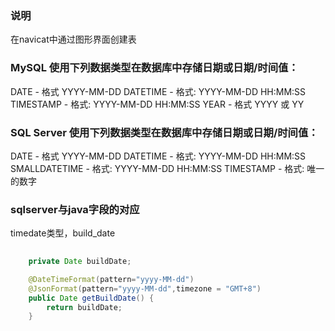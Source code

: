 
### 说明

在navicat中通过图形界面创建表

### MySQL 使用下列数据类型在数据库中存储日期或日期/时间值：

DATE - 格式 YYYY-MM-DD
DATETIME - 格式: YYYY-MM-DD HH:MM:SS
TIMESTAMP - 格式: YYYY-MM-DD HH:MM:SS
YEAR - 格式 YYYY 或 YY

### SQL Server 使用下列数据类型在数据库中存储日期或日期/时间值：

DATE - 格式 YYYY-MM-DD
DATETIME - 格式: YYYY-MM-DD HH:MM:SS
SMALLDATETIME - 格式: YYYY-MM-DD HH:MM:SS
TIMESTAMP - 格式: 唯一的数字


### sqlserver与java字段的对应

timedate类型，build_date

```java
   
    private Date buildDate;

    @DateTimeFormat(pattern="yyyy-MM-dd")
    @JsonFormat(pattern="yyyy-MM-dd",timezone = "GMT+8")
    public Date getBuildDate() {
        return buildDate;
    }
```
